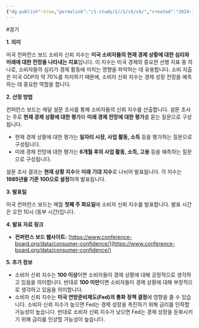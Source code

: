 ```yaml
---
{"dg-publish":true,"permalink":"/1-study/1//1/cb/cb/","created":"2024-11-20T21:02:27.005+09:00","updated":"2025-06-03T20:07:19.648+09:00"}
---
```


#경기 

**1. 의미**

미국 컨퍼런스 보드 소비자 신뢰 지수는 **미국 소비자들의 현재 경제 상황에 대한 심리와 미래에 대한 전망을 나타내는 지표**입니다. 이 지수는 미국 경제의 중요한 선행 지표 중 하나로, 소비자들의 심리가 경제 활동에 미치는 영향을 파악하는 데 유용합니다. 소비 지출은 미국 GDP의 약 70%를 차지하기 때문에, 소비자 신뢰 지수는 경제 성장 전망을 예측하는 데 중요한 역할을 합니다.

**2. 산정 방법**

컨퍼런스 보드는 매달 설문 조사를 통해 소비자들의 신뢰 지수를 산출합니다. 설문 조사는 주로 **현재 경제 상황에 대한 평가**와 **미래 경제 전망에 대한 평가**를 묻는 질문으로 구성됩니다.

- 현재 경제 상황에 대한 평가는 **일자리 시장, 사업 활동, 소득** 등을 평가하는 질문으로 구성됩니다.
- 미래 경제 전망에 대한 평가는 **6개월 후의 사업 활동, 소득, 고용** 등을 예측하는 질문으로 구성됩니다.

설문 조사 결과는 **현재 상황 지수**와 **미래 기대 지수**로 나뉘어 발표됩니다. 각 지수는 **1985년을 기준 100으로 설정**하여 발표됩니다.

**3. 발표일**

미국 컨퍼런스 보드는 매월 **첫째 주 화요일**에 소비자 신뢰 지수를 발표합니다. 발표 시간은 오전 10시 (동부 시간)입니다.

**4. 발표 자료 링크**

- **컨퍼런스 보드 웹사이트:** [https://www.conference-board.org/data/consumer-confidence/](https://www.conference-board.org/data/consumer-confidence/)

**5. 추가 정보**

- 소비자 신뢰 지수는 **100 이상**이면 소비자들이 경제 상황에 대해 긍정적으로 생각하고 있음을 의미합니다. 반대로 **100 미만**이면 소비자들이 경제 상황에 대해 부정적으로 생각하고 있음을 의미합니다.
- 소비자 신뢰 지수는 **미국 연방준비제도(Fed)의 통화 정책 결정**에 영향을 줄 수 있습니다. 소비자 신뢰 지수가 높으면 Fed는 경제 성장을 촉진하기 위해 금리를 인하할 가능성이 높습니다. 반대로 소비자 신뢰 지수가 낮으면 Fed는 경제 성장을 둔화시키기 위해 금리를 인상할 가능성이 높습니다.